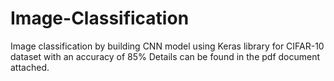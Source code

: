# Image-Classification
Image classification by building CNN model using Keras library for CIFAR-10 dataset with an accuracy of 85%
Details can be found in the pdf document attached.
